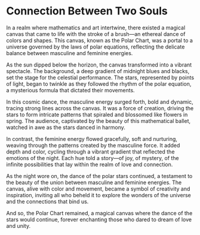 # Connection Between Two Souls

In a realm where mathematics and art intertwine, there existed a magical canvas that came to life with the stroke of a brush—an ethereal dance of colors and shapes. This canvas, known as the Polar Chart, was a portal to a universe governed by the laws of polar equations, reflecting the delicate balance between masculine and feminine energies.

As the sun dipped below the horizon, the canvas transformed into a vibrant spectacle. The background, a deep gradient of midnight blues and blacks, set the stage for the celestial performance. The stars, represented by points of light, began to twinkle as they followed the rhythm of the polar equation, a mysterious formula that dictated their movements.

In this cosmic dance, the masculine energy surged forth, bold and dynamic, tracing strong lines across the canvas. It was a force of creation, driving the stars to form intricate patterns that spiraled and blossomed like flowers in spring. The audience, captivated by the beauty of this mathematical ballet, watched in awe as the stars danced in harmony.

In contrast, the feminine energy flowed gracefully, soft and nurturing, weaving through the patterns created by the masculine force. It added depth and color, cycling through a vibrant gradient that reflected the emotions of the night. Each hue told a story—of joy, of mystery, of the infinite possibilities that lay within the realm of love and connection.

As the night wore on, the dance of the polar stars continued, a testament to the beauty of the union between masculine and feminine energies. The canvas, alive with color and movement, became a symbol of creativity and inspiration, inviting all who beheld it to explore the wonders of the universe and the connections that bind us.

And so, the Polar Chart remained, a magical canvas where the dance of the stars would continue, forever enchanting those who dared to dream of love and unity.
